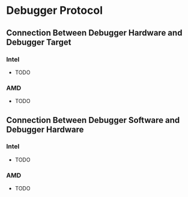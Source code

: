 # Debugger Protocol
## Connection Between Debugger Hardware and Debugger Target
### Intel
* TODO
### AMD
* TODO
## Connection Between Debugger Software and Debugger Hardware
### Intel
* TODO
### AMD
* TODO